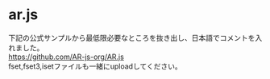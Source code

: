 # ar.js
下記の公式サンプルから最低限必要なところを抜き出し、日本語でコメントを入れました。<br>
https://github.com/AR-js-org/AR.js
<br>
fset,fset3,isetファイルも一緒にuploadしてください。
